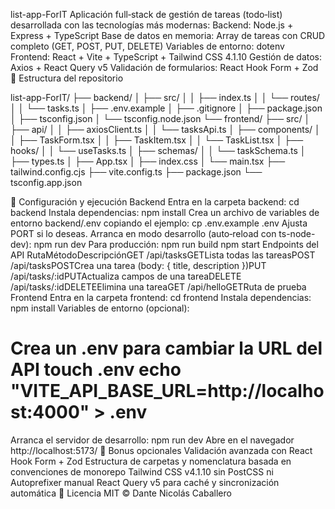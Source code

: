 list-app-ForIT
Aplicación full‑stack de gestión de tareas (todo‑list) desarrollada con las tecnologías más modernas:
Backend: Node.js + Express + TypeScript
Base de datos en memoria: Array de tareas con CRUD completo (GET, POST, PUT, DELETE)
Variables de entorno: dotenv
Frontend: React + Vite + TypeScript + Tailwind CSS 4.1.10
Gestión de datos: Axios + React Query v5
Validación de formularios: React Hook Form + Zod
📂 Estructura del repositorio

list-app-ForIT/ 
├── backend/ 
│ ├── src/ 
│ │ ├── index.ts 
│ │ └── routes/ 
│ │   └── tasks.ts 
│ ├── .env.example
│ ├── .gitignore 
│ ├── package.json 
│ ├── tsconfig.json 
│ └── tsconfig.node.json 
└── frontend/ 
  ├── src/ 
  │ ├── api/ 
  │ │ ├── axiosClient.ts 
  │ │ └── tasksApi.ts 
  │ ├── components/ 
    │ │ ├── TaskForm.tsx 
    │ │ ├── TaskItem.tsx 
    │ │ └── TaskList.tsx 
    │ ├── hooks/ 
    │ │ └── useTasks.ts 
    │ ├── schemas/ 
    │ │ └── taskSchema.ts 
    │ ├── types.ts 
    │ ├── App.tsx 
    │ ├── index.css 
    │ └── main.tsx 
├── tailwind.config.cjs 
├── vite.config.ts 
├── package.json 
└── tsconfig.app.json 

🚀 Configuración y ejecución
Backend
Entra en la carpeta backend:
cd backend 
Instala dependencias:
npm install 
Crea un archivo de variables de entorno backend/.env copiando el ejemplo:
cp .env.example .env 
Ajusta PORT si lo deseas.
Arranca en modo desarrollo (auto‑reload con ts-node-dev):
npm run dev 
Para producción:
npm run build npm start 
Endpoints del API
RutaMétodoDescripciónGET /api/tasksGETLista todas las tareasPOST /api/tasksPOSTCrea una tarea (body: { title, description })PUT /api/tasks/:idPUTActualiza campos de una tareaDELETE /api/tasks/:idDELETEElimina una tareaGET /api/helloGETRuta de prueba 
Frontend
Entra en la carpeta frontend:
cd frontend 
Instala dependencias:
npm install 
Variables de entorno (opcional):
# Crea un .env para cambiar la URL del API touch .env echo "VITE_API_BASE_URL=http://localhost:4000" > .env 
Arranca el servidor de desarrollo:
npm run dev 
Abre en el navegador http://localhost:5173/
🎁 Bonus opcionales
Validación avanzada con React Hook Form + Zod
Estructura de carpetas y nomenclatura basada en convenciones de monorepo
Tailwind CSS v4.1.10 sin PostCSS ni Autoprefixer manual
React Query v5 para caché y sincronización automática
📝 Licencia
MIT © Dante Nicolás Caballero
